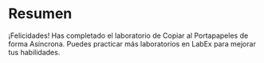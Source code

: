 # Resumen

¡Felicidades! Has completado el laboratorio de Copiar al Portapapeles de forma Asíncrona. Puedes practicar más laboratorios en LabEx para mejorar tus habilidades.
